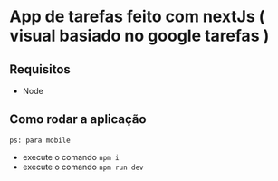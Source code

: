 # App de tarefas feito com nextJs ( visual basiado no google tarefas )

## Requisitos
- Node

## Como rodar a aplicação
`ps: para mobile`
- execute o comando `npm i`
- execute o comando `npm run dev`
